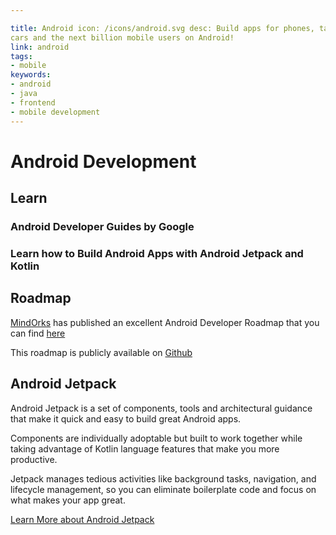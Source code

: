```yaml
---

title: Android icon: /icons/android.svg desc: Build apps for phones, tablets,
cars and the next billion mobile users on Android! 
link: android 
tags:
- mobile 
keywords:
- android
- java
- frontend
- mobile development 
---
```


# Android Development

## Learn

### Android Developer Guides by Google

<grid-1-x-2 link="https://developer.android.com/guide" button="Start Learning" img-Src="https://storage.googleapis.com/gweb-uniblog-publish-prod/images/Android_symbol_green_2.max-1500x1500.png" desc="Google offers documentation, codelabs, courses, and online traning to help you build on the Android platform!"></grid-1-x-2>

### Learn how to Build Android Apps with Android Jetpack and Kotlin

<VideoContainer vid-src="https://www.youtube.com/embed/0JUgBBynPdU"></VideoContainer>

## Roadmap

[MindOrks](https://mindorks.com/) has published an excellent Android Developer
Roadmap that you can find
[here](https://raw.githubusercontent.com/MindorksOpenSource/android-developer-roadmap/master/images/android_developer_roadmap.png)

This roadmap is publicly available on
[Github](https://github.com/MindorksOpenSource/android-developer-roadmap)

## Android Jetpack

Android Jetpack is a set of components, tools and architectural guidance that
make it quick and easy to build great Android apps.

Components are individually adoptable but built to work together while taking
advantage of Kotlin language features that make you more productive.

Jetpack manages tedious activities like background tasks, navigation, and
lifecycle management, so you can eliminate boilerplate code and focus on what
makes your app great.

<VideoContainer vid-src="https://www.youtube.com/embed/videoseries?list=PLWz5rJ2EKKc9mxIBd0DRw9gwXuQshgmn2"></VideoContainer>

[Learn More about Android Jetpack](https://developer.android.com/jetpack)

